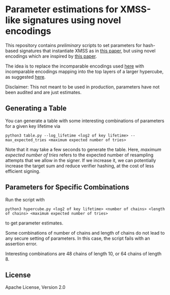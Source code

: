 # Parameter estimations for XMSS-like signatures using novel encodings
This repository contains *preliminary* scripts to set parameters for hash-based signatures that instantiate XMSS as in [this paper](https://eprint.iacr.org/2025/055.pdf), but using novel encodings which are inspired by [this paper](https://eprint.iacr.org/2025/889.pdf).

The idea is to replace the incomparable encodings used [here](https://eprint.iacr.org/2025/055.pdf) with incomparable encodings mapping into the top layers of a larger hypercube, as suggested [here](https://eprint.iacr.org/2025/889.pdf).

Disclaimer: This not meant to be used in production, parameters have not been audited and are just estimates.

## Generating a Table
You can generate a table with some interesting combinations of parameters for a given key lifetime via
```
python3 table.py --log_lifetime <log2 of key lifetime> --max_expected_tries <maximum expected number of tries>
```
Note that it may take a few seconds to generate the table.
Here, *maximum expected number of tries* refers to the expected number of resampling attempts that we allow in the signer.
If we increase it, we can potentially increase the target sum and reduce verifier hashing, at the cost of less efficient signing.

## Parameters for Specific Combinations
Run the script with
```
python3 hypercube.py <log2 of key lifetime> <number of chains> <length of chains> <maximum expected number of tries>
```
to get parameter estimates.

Some combinations of number of chains and length of chains do not lead to any secure setting of parameters.
In this case, the script fails with an assertion error.

Interesting combinations are 48 chains of length 10, or 64 chains of length 8.

## License
Apache License, Version 2.0
